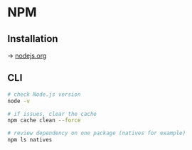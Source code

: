 # NPM

## Installation

→ [nodejs.org](https://nodejs.org/)

## CLI

```bash
# check Node.js version
node -v

# if issues, clear the cache
npm cache clean --force

# review dependency on one package (natives for example)
npm ls natives
```
